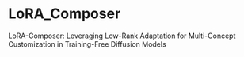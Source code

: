 # LoRA_Composer
LoRA-Composer: Leveraging Low-Rank Adaptation for Multi-Concept Customization in Training-Free Diffusion Models
